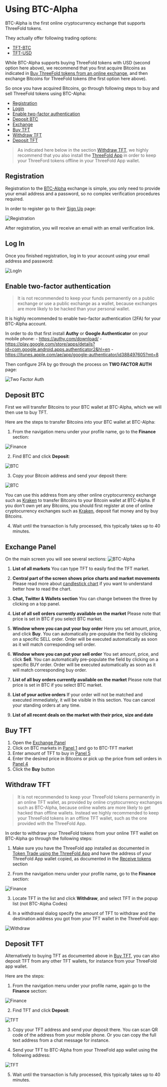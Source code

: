 # Using BTC-Alpha

BTC-Alpha is the first online cryptocurrency exchange that supports ThreeFold tokens.

They actually offer following trading options: 
- [TFT-BTC](https://btc-alpha.com/exchange/TFT_BTC/)
- [TFT-USD](https://btc-alpha.com/exchange/TFT_USD/)

While BTC-Alpha supports buying ThreeFold tokens with USD (second option here above), we recommend that you first acquire Bitcoins as indicated in [Buy ThreeFold tokens from an online exchange](/how_to_buy/buy_from_exchange.md), and then exchange Bitcoins for ThreeFold tokens (the first option here above).

So once you have acquired Bitcoins, go through following steps to buy and sell ThreeFold tokens using BTC-Alpha:
- [Registration](#registration)
- [Login](#login)
- [Enable two-factor authentication](#two-factor)
- [Deposit BTC](#deposit-btc)
- [Exchange](#exchange-panel)
- [Buy TFT](#buy-tft)
- [Withdraw TFT](#withdraw)
- [Deposit TFT](#deposit-tft)

> As indicated here below in the section [Withdraw TFT](#withdraw), we highly recommend that you also install the [ThreeFold App](/threefold_app.md) in order to keep your ThreeFord tokens offline in your ThreeFold App wallet.


<a id='registration'></a>

## Registration

Registration to the [BTC-Alpha](http://btc-alpha.com) exchange is simple, you only need to provide your email address and a password, so no complex verification procedures required. 

In order to register go to their [Sign Up](https://btc-alpha.com/accounts/register) page:

![Registration](../img/btc-alpha-registration.png "Registration Screen")

After registration, you will receive an email with an email verification link.


<a id='login'></a>

## Log In

Once you finished registration, log in to your account using your email address and password:

![LogIn](../img/btc-alpha-login.png "Login Screen")


<a id='two-factor'></a>

## Enable two-factor authentication

> It is not recommended to keep your funds permanently on a public exchange or use a public exchange as a wallet, because exchanges are more likely to be hacked than your personal wallet.

It is highly recommended to enable two-factor authentication (2FA) for your BTC-Alpha account.

In order to do that first install **Authy** or **Google Authenticator** on your mobile phone:
    - https://authy.com/download/
    - https://play.google.com/store/apps/details?id=com.google.android.apps.authenticator2&hl=en
    - https://itunes.apple.com/ae/app/google-authenticator/id388497605?mt=8

Then configure 2FA by go through the process on **TWO FACTOR AUTH** page:

![Two Factor Auth](../img/btc-alpha-two-factor.png "Withdraw Screen")


<a id='deposit-btc'></a>

## Deposit BTC

First we will transfer Bitcoins to your BTC wallet at BTC-Alpha, which we will then use to buy TFT.

Here are the steps to transfer Bitcoins into your BTC wallet at BTC-Alpha:

1. From the navigation menu under your profile name, go to the **Finance** section:

![Finance](../img/btc-alpha-finance-section-300.png "Finance Screen")

2. Find BTC and click **Deposit**:

![BTC](../img/btc-alpha-btc-deposit.png "BTC Screen")

3. Copy your Bitcoin address and send your deposit there:

![BTC](../img/btc-alpha-btc-deposit2.png "BTC Screen")

You can use this address from any other online cryptocurrency exchange such as [Kraken](https://www.kraken.com) to transfer Bitcoins to your Bitcoin wallet at BTC-Alpha. If you don't own yet any Bitcoins, you should first register at one of online cryptocurrency exchanges such as [Kraken](https://www.kraken.com), deposit fiat money and by buy Bitcoins.

4. Wait until the transaction is fully processed, this typically takes up to 40 minutes.

<a id='exchange-panel'></a>

## Exchange Panel

On the main screen you will see several sections:
<a id='exchange-panel-image'>![BTC-Alpha](img/btc-alpha-sections.jpg "TFT Screen")</a>

1. **List of all markets** You can type TFT to easily find the TFT market.

2. **Central part of the screen shows price charts and market movements** Please read more about [candlestick chart](https://www.investopedia.com/terms/c/candlestick.asp) if you want to understand better how to read the chart. 

3. **Chat, Twitter & Wallets section** You can change between the three by clicking on a top panel.

4. **List of all sell orders currently available on the market** Please note that price is set in BTC if you select BTC market. 

5. **Window where you can put your buy order** Here you set amount, price, and click **Buy**. You can automatically pre-populate the field by clicking on a specific SELL order. Order will be executed automatically as soon as it will match corresponding sell order.

6. **Window where you can put your sell order** You set amount, price, and click **Sell**. You can automatically pre-populate the field by clicking on a specific BUY order. Order will be executed automatically as soon as it will match corresponding buy order.

7. **List of all buy orders currently available on the market** Please note that price is set in BTC if you select BTC market.

8. **List of your active orders** If your order will not be matched and executed immediately, it will be visible in this section. You can cancel your standing orders at any time.

9. **List of all recent deals on the market with their price, size and date** 


<a id='buy-tft'></a>

## Buy TFT

1. Open the [Exchange Panel](#exchange-panel)
2. Click on BTC markets in [Panel 1](#exchange-panel) and go to BTC-TFT market
3. Enter amount of TFT to buy in [Panel 5](#exchange-panel)
4. Enter the desired price in Bitcoins or pick up the price from sell orders in [Panel 4](#exchange-panel)
5. Click the **Buy** button


<a id='withdraw'></a>

## Withdraw TFT

> It is not recommended to keep your ThreeFold tokens permanently in an online TFT wallet, as provided by online cryptocurrency exchanges such as BTC-Alpha, because online wallets are more likely to get hacked than offline wallets. Instead we highly recommended to keep your ThreeFold tokens in an offline TFT wallet, such as the one provided with the ThreeFold App.

In order to withdraw your ThreeFold tokens from your online TFT wallet on BTC-Alpha go through the following steps:

1. Make sure you have the ThreeFold app installed as documented in [Token Trade using the ThreeFold App](/threefold_app.md) and have the address of your ThreeFold App wallet copied, as documented in the [Receive tokens](/threefold_app.md#receive) section

2. From the navigation menu under your profile name, go to the **Finance** section:

![Finance](../img/btc-alpha-finance-section-300.png "Finance Screen")

3. Locate TFT in the list and click **Withdraw**, and select TFT in the popup list (not BTC-Alpha Codes)

4. In a withdrawal dialog specify the amount of TFT to withdraw and the destination address you got from your TFT wallet in the ThreeFold app:

![Withdraw](../img/btc-alpha-withdraw.png "Withdraw Screen")


<a id='deposit-tft'></a>

## Deposit TFT

Alternatively to buying TFT as documented above in [Buy TFT](#buy-tft), you can also deposit TFT from any other TFT wallets, for instance from your ThreeFold app wallet. 

Here are the steps:

1. From the navigation menu under your profile name, again go to the **Finance** section:

![Finance](../img/btc-alpha-finance-section.png "Finance Screen")

2. Find TFT and click **Deposit**:

![TFT](../img/btc-alpha-tft-deposit.png "TFT Screen")

3. Copy your TFT address and send your deposit there. You can scan QR code of the address from your mobile phone. Or you can copy the full text address from a chat message for instance. 

4. Send your TFT to BTC-Alpha from your ThreeFold app wallet using the following address: 

![TFT](../img/btc-alpha-tft-deposit2.png "TFT Screen")

5. Wait until the transaction is fully processed, this typically takes up to 40 minutes. 